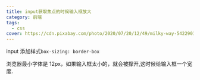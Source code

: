 ```yaml
---
title: input获取焦点的时候输入框放大
category: 前端
tags:
  - css
cover: https://cdn.pixabay.com/photo/2020/07/20/12/49/milky-way-5422901_960_720.jpg
---
```


input 添加样式`box-sizing: border-box`

浏览器最小字体是 12px，如果输入框太小的，就会被撑开,这时候给输入框一个宽度.
